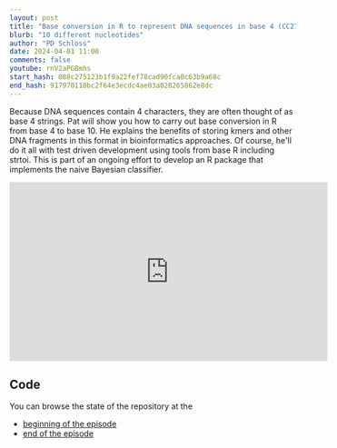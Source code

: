 ```yaml
---
layout: post
title: "Base conversion in R to represent DNA sequences in base 4 (CC270)"
blurb: "10 different nucleotides"
author: "PD Schloss"
date: 2024-04-01 11:00
comments: false
youtube: rnV2aPGBmhs
start_hash: 088c275123b1f9a22fef78cad90fca0c63b9a68c
end_hash: 917970118bc2f64e3ecdc4ae03a028265862e8dc
---
```


Because DNA sequences contain 4 characters, they are often thought of as base 4 strings. Pat will show you how to carry out base conversion in R from base 4 to base 10. He explains the benefits of storing kmers and other DNA fragments in this format in bioinformatics approaches. Of course, he'll do it all with test driven development using tools from base R including strtoi. This is part of an ongoing effort to develop an R package that implements the naive Bayesian classifier.

<iframe style="margin: 0 auto;display:block;" width="560" height="315" src="https://www.youtube.com/embed/{{ page.youtube }}" frameborder="0" allow="accelerometer; autoplay; encrypted-media; gyroscope; picture-in-picture" allowfullscreen></iframe>

## Code

You can browse the state of the repository at the

* [beginning of the episode](https://github.com/riffomonas/phylotyper/tree/{{page.start_hash}})
* [end of the episode](https://github.com/riffomonas/phylotyper/tree/{{page.end_hash}})
